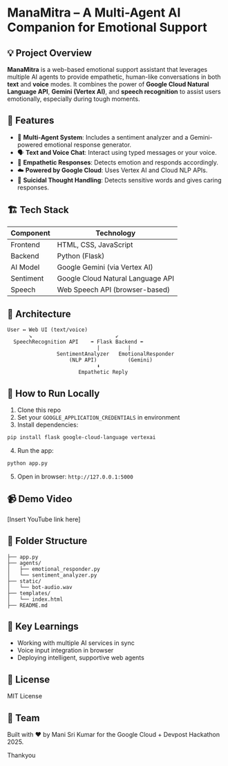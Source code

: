 # ManaMitra – A Multi-Agent AI Companion for Emotional Support

## 💡 Project Overview

**ManaMitra** is a web-based emotional support assistant that leverages multiple AI agents to provide empathetic, human-like conversations in both **text** and **voice** modes. It combines the power of **Google Cloud Natural Language API**, **Gemini (Vertex AI)**, and **speech recognition** to assist users emotionally, especially during tough moments.

## 🎯 Features

* 🤖 **Multi-Agent System**: Includes a sentiment analyzer and a Gemini-powered emotional response generator.
* 🗣️ **Text and Voice Chat**: Interact using typed messages or your voice.
* 💬 **Empathetic Responses**: Detects emotion and responds accordingly.
* ☁️ **Powered by Google Cloud**: Uses Vertex AI and Cloud NLP APIs.
* 🧠 **Suicidal Thought Handling**: Detects sensitive words and gives caring responses.

## 🏗️ Tech Stack

| Component | Technology                        |
| --------- | --------------------------------- |
| Frontend  | HTML, CSS, JavaScript             |
| Backend   | Python (Flask)                    |
| AI Model  | Google Gemini (via Vertex AI)     |
| Sentiment | Google Cloud Natural Language API |
| Speech    | Web Speech API (browser-based)    |

## 🔄 Architecture

```
User ↔️ Web UI (text/voice)
       ↘️                           ↙️
  SpeechRecognition API    ➡️ Flask Backend ⬅️
                             |         |
                SentimentAnalyzer   EmotionalResponder
                    (NLP API)          (Gemini)
                             ⬇️
                       Empathetic Reply
```

## 🚀 How to Run Locally

1. Clone this repo
2. Set your `GOOGLE_APPLICATION_CREDENTIALS` in environment
3. Install dependencies:

```bash
pip install flask google-cloud-language vertexai
```

4. Run the app:

```bash
python app.py
```

5. Open in browser: `http://127.0.0.1:5000`

## 📹 Demo Video

\[Insert YouTube link here]

## 📁 Folder Structure

```
├── app.py
├── agents/
│   ├── emotional_responder.py
│   └── sentiment_analyzer.py
├── static/
│   └── bot-audio.wav
├── templates/
│   └── index.html
├── README.md
```

## 🧠 Key Learnings

* Working with multiple AI services in sync
* Voice input integration in browser
* Deploying intelligent, supportive web agents

## 📜 License

MIT License

## 🙌 Team

Built with ❤️ by Mani Sri Kumar for the Google Cloud + Devpost Hackathon 2025.

Thankyou
